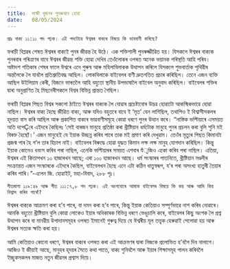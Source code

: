 ```yaml
---
title:  সাক্ষী দুজনৰ পুনৰুত্থান হোৱা
date:   08/05/2024
---
```


`প্ৰাঃ বাক্য ১১:১১ পদ পঢ়ক। এই পদটোৱে ঈশ্বৰৰ বাক্যৰ বিষয়ে কি ভাববাণী কৰিছে?`

ফৰাচী বিপ্লৱৰ শেষত ঈশ্বৰৰ বাক্যই পুনৰ জীৱন্ত হৈ উঠে। এক শক্তিশালী পুনৰুজ্জীৱিত হয়। যিসকলে ঈশ্বৰৰ বাক্যক পুনৰবাৰ পৰিত্ৰাণৰ বাবে ঈশ্বৰৰ জীৱন্ত শক্তি হোৱা দেখিব তেওঁলোকৰ ওপৰত অনেক ভয়ানক পৰিস্থতি আহি পৰিব। অষ্টাদশ শতিকাৰ শেষৰ ফালে ঈশ্বৰে এনে পুৰুষ আৰু মহিলাবিলাকক উত্থাপন কৰিলে যিসকলে শুভবাৰ্তাক পৃথিৱীৰ অন্তলৈকে লৈ যাবলৈ প্ৰতিশ্ৰুতিবদ্ধ আছিল। লোকবিলাকে বাইবেলৰ বাণী দ্ৰুতগতিত প্ৰচাৰ কৰিছিল। তেনে এজন ব্যক্তি আছিল উইলিয়াম কেৰী, যিজনে ভাৰতলৈ আহি বহুতো স্থানীয় উপভাষালৈ বাইবেল অনুবাদ কৰিছিল। বাইবেলৰ শক্তিৰ দ্বাৰা অনুপ্ৰাণিত হৈ মিছনেৰীসকলে বিশ্বৰ বিভিন্ন প্ৰান্তত গৈছিল।

ফৰাচী বিপ্লৱৰ পিছত বিশ্বৰ সকলো ঠাইতে ঈশ্বৰৰ বাক্যক লৈ যোৱাৰ প্ৰচেষ্টাবোৰ উদ্ভৱ হোৱাটো আকস্মিকভাৱে হোৱা নাছিল। ঈশ্বৰৰ বাক্য হৈছে জীৱিত বাক্য, আৰু যদিও বহুতৰে বাবে ই ‘মৃত’ যেন লাগিছিল, তথাপিও ই বিশ্বাসীসকলৰ হূদয়ত বাস কৰি আছিল আৰু প্ৰকাশিত বাক্যৰ ভাৱবাণীসমূহে কোৱা ধৰণে পুনৰ উত্থান কৰে। “নাস্তিক ভল্টিয়াৰে এসময়ত অতি দপেÇৰে এইদৰে কৈছিলঃ ‘সেই বাৰজন মানুহে প্ৰতিষ্ঠা কৰা খ্ৰীষ্টিয়ান ধৰ্মটোক মানুহে পুনৰ প্ৰচলন কৰা বুলি শুনি মই বিৰক্ত হৈছোঁ।’ এজন মানুহেই যে ইয়াক উচ্ছন্ন কৰিব পাৰে তাক মই প্ৰমাণ কৰি দেখুৱাম। তেওঁৰ মৃত্যুৰ পিছত কিমানটা প্ৰজন্ম পাৰ হৈ গ’ল তাৰ হিচাপ নাই। বাইবেলৰ বিৰুদ্ধে হোৱা যুদ্ধত কিমান লক্ষ লক্ষ মানুহ যোগদান কৰিছিল। কিন্তু ইয়াক কোনেও ধবংস কৰিব পৰা নাছিল, এনেকি ভল্টিয়াৰৰ সময়ত এশবাৰ যঁুজিও একো কৰিব পৰা নাছিল। এতিয়া, ঈশ্বৰৰ এই কিতাপখন ১০ হাজাৰখন আছে; এৰা ১০০ হাজাৰখন আছে। ধৰ্ম সংস্কাৰৰ পাতনিতে, খ্ৰীষ্টিয়ান মণ্ডলীৰ সংক্ৰান্তত এজন সংস্কাৰকে এইদৰে কৈছিল, বাইবেলখন হৈছে এনে এটা কঠিন ধাতুস্বৰূপ, য’ৰ পৰা অসংখ্য হাতুৰী তৈয়াৰ কৰিব পাৰি।”-এলেন জি. হোৱাইট, মহা-বিবাদ, ২৮৮ পৃঃ।

`গীতমালা ১১৯:৪৯ আৰু গীত ১১১:৭,৮ পদ পঢ়ক। এই অংশবোৰে আমাক বাইবেলৰ বিষয়ে কি কয় আৰু আমি কিয় বিশ্বাস কৰিব পাৰোঁ?`

ঈশ্বৰৰ বাক্যক আক্ৰমণ কৰা হ’ব পাৰে, বা দমন কৰা হ’ব পাৰে, কিন্তু ইয়াক কেতিয়াও সম্পূৰ্ণভাৱে নাশ কৰিব নোৱাৰে। আনকি বহুতো খ্ৰীষ্টিয়ান বুলি কোৱা লোকেও ইয়াৰ অধিকাৰক বিভিন্ন ধৰণে ভেঙুচালি কৰে, বাইবেলৰ কিছু অংশক লৈ প্ৰশ্ন উত্থাপন কৰে বা মানৱীয় উপাদানসমূহৰ ওপৰত ইমানেই গুৰুত্ব দিয়ে যে ঈশ্বৰীয় মূল তত্ত্বক হেৰুৱাই পেলোৱা হয় আৰু ঈশ্বৰৰ সত্যক ক্ষতি কৰা হয়।

আমি কেতিয়াও কোনো ধৰণে, ঈশ্বৰৰ বাক্যৰ ওপৰত কৰা এই আক্ৰমণৰ দ্বাৰা নিজকে প্ৰলোভিত হ’বলৈ দিব নালাগে। আজিও ই জীয়াই আছে, মানুহৰ হূদয়ৰ সৈতে কথা পাতে, বাক্য শুনিবলৈ আৰু ইয়াৰ শিক্ষাসমূহ পালন কৰিবলৈ ইচ্ছুকসকলৰ মাজত নতুন জীৱনৰ প্ৰশ্বাস দিয়ে।